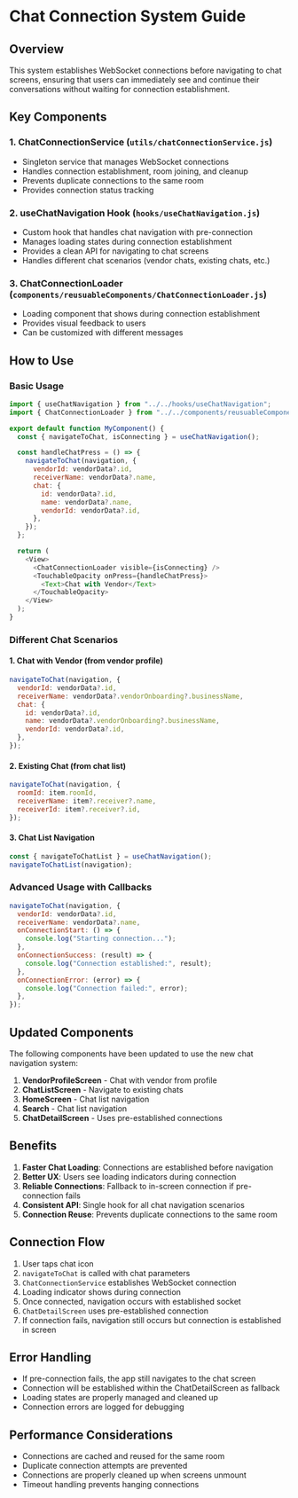 # Chat Connection System Guide

## Overview

This system establishes WebSocket connections before navigating to chat screens, ensuring that users can immediately see and continue their conversations without waiting for connection establishment.

## Key Components

### 1. ChatConnectionService (`utils/chatConnectionService.js`)

- Singleton service that manages WebSocket connections
- Handles connection establishment, room joining, and cleanup
- Prevents duplicate connections to the same room
- Provides connection status tracking

### 2. useChatNavigation Hook (`hooks/useChatNavigation.js`)

- Custom hook that handles chat navigation with pre-connection
- Manages loading states during connection establishment
- Provides a clean API for navigating to chat screens
- Handles different chat scenarios (vendor chats, existing chats, etc.)

### 3. ChatConnectionLoader (`components/reusuableComponents/ChatConnectionLoader.js`)

- Loading component that shows during connection establishment
- Provides visual feedback to users
- Can be customized with different messages

## How to Use

### Basic Usage

```javascript
import { useChatNavigation } from "../../hooks/useChatNavigation";
import { ChatConnectionLoader } from "../../components/reusuableComponents/ChatConnectionLoader";

export default function MyComponent() {
  const { navigateToChat, isConnecting } = useChatNavigation();

  const handleChatPress = () => {
    navigateToChat(navigation, {
      vendorId: vendorData?.id,
      receiverName: vendorData?.name,
      chat: {
        id: vendorData?.id,
        name: vendorData?.name,
        vendorId: vendorData?.id,
      },
    });
  };

  return (
    <View>
      <ChatConnectionLoader visible={isConnecting} />
      <TouchableOpacity onPress={handleChatPress}>
        <Text>Chat with Vendor</Text>
      </TouchableOpacity>
    </View>
  );
}
```

### Different Chat Scenarios

#### 1. Chat with Vendor (from vendor profile)

```javascript
navigateToChat(navigation, {
  vendorId: vendorData?.id,
  receiverName: vendorData?.vendorOnboarding?.businessName,
  chat: {
    id: vendorData?.id,
    name: vendorData?.vendorOnboarding?.businessName,
    vendorId: vendorData?.id,
  },
});
```

#### 2. Existing Chat (from chat list)

```javascript
navigateToChat(navigation, {
  roomId: item.roomId,
  receiverName: item?.receiver?.name,
  receiverId: item?.receiver?.id,
});
```

#### 3. Chat List Navigation

```javascript
const { navigateToChatList } = useChatNavigation();
navigateToChatList(navigation);
```

### Advanced Usage with Callbacks

```javascript
navigateToChat(navigation, {
  vendorId: vendorData?.id,
  receiverName: vendorData?.name,
  onConnectionStart: () => {
    console.log("Starting connection...");
  },
  onConnectionSuccess: (result) => {
    console.log("Connection established:", result);
  },
  onConnectionError: (error) => {
    console.log("Connection failed:", error);
  },
});
```

## Updated Components

The following components have been updated to use the new chat navigation system:

1. **VendorProfileScreen** - Chat with vendor from profile
2. **ChatListScreen** - Navigate to existing chats
3. **HomeScreen** - Chat list navigation
4. **Search** - Chat list navigation
5. **ChatDetailScreen** - Uses pre-established connections

## Benefits

1. **Faster Chat Loading**: Connections are established before navigation
2. **Better UX**: Users see loading indicators during connection
3. **Reliable Connections**: Fallback to in-screen connection if pre-connection fails
4. **Consistent API**: Single hook for all chat navigation scenarios
5. **Connection Reuse**: Prevents duplicate connections to the same room

## Connection Flow

1. User taps chat icon
2. `navigateToChat` is called with chat parameters
3. `ChatConnectionService` establishes WebSocket connection
4. Loading indicator shows during connection
5. Once connected, navigation occurs with established socket
6. `ChatDetailScreen` uses pre-established connection
7. If connection fails, navigation still occurs but connection is established in screen

## Error Handling

- If pre-connection fails, the app still navigates to the chat screen
- Connection will be established within the ChatDetailScreen as fallback
- Loading states are properly managed and cleaned up
- Connection errors are logged for debugging

## Performance Considerations

- Connections are cached and reused for the same room
- Duplicate connection attempts are prevented
- Connections are properly cleaned up when screens unmount
- Timeout handling prevents hanging connections
